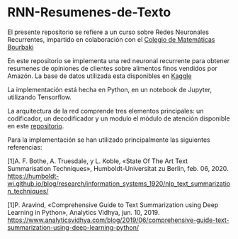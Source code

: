 # RNN-Resumenes-de-Texto

El presente repositorio se refiere a un curso sobre Redes Neuronales Recurrentes, impartido en colaboración con el [Colegio de Matemáticas Bourbaki](https://www.colegio-bourbaki.com/) 

En este repositorio se implementa una red neuronal recurrente para obtener resumenes de opiniones de clientes sobre alimentos finos vendidos por Amazón. La base de datos utilizada esta disponibles en [Kaggle](https://www.kaggle.com/snap/amazon-fine-food-reviews)

La implementación está hecha en Python, en un notebook de Jupyter, utilizando Tensorflow.

La arquitectura de la red comprende tres elementos principales: un codificador, un decodificador y un modulo el módulo de atención disponible en este [repositorio](https://github.com/madhav727/abstractive-news-summary).

Para la implementación se han utilizado principalmente las siguientes referencias:

[1]A. F. Bothe, A. Truesdale, y L. Koble, «State Of The Art Text Summarisation Techniques», Humboldt-Universitat zu Berlin, feb. 06, 2020. https://humboldt-wi.github.io/blog/research/information_systems_1920/nlp_text_summarization_techniques/

[1]P. Aravind, «Comprehensive Guide to Text Summarization using Deep Learning in Python», Analytics Vidhya, jun. 10, 2019. https://www.analyticsvidhya.com/blog/2019/06/comprehensive-guide-text-summarization-using-deep-learning-python/ 





